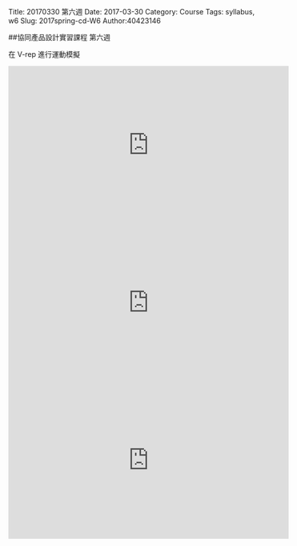Title: 20170330 第六週
Date: 2017-03-30
Category: Course
Tags: syllabus, w6
Slug: 2017spring-cd-W6
Author:40423146

<!-- PELICAN_END_SUMMARY -->

##協同產品設計實習課程 第六週

在 V-rep 進行運動模擬

<iframe width="560" height="315" src="https://www.youtube.com/embed/zSwzX6S6JuE" frameborder="0" allowfullscreen></iframe>


<iframe width="560" height="315" src="https://www.youtube.com/embed/PLJNTD3p6aE" frameborder="0" allowfullscreen></iframe>


<iframe width="560" height="315" src="https://www.youtube.com/embed/CixU-Ca8QlI" frameborder="0" allowfullscreen></iframe>

